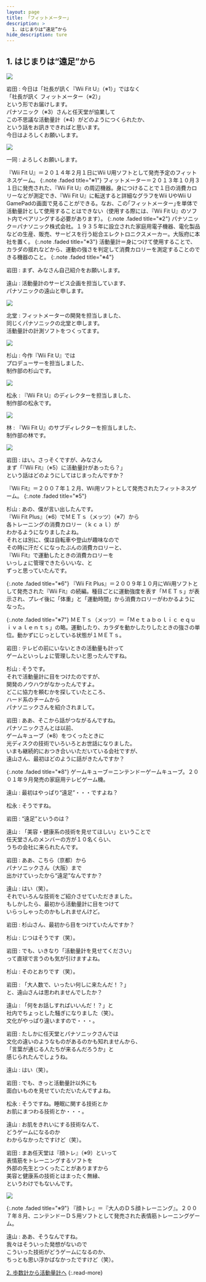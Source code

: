 ```yaml
---
layout: page
title: 「フィットメーター」
description: >
  1. はじまりは“遠足”から
hide_description: ture
---
```



## 1. はじまりは“遠足”から

<img src="/interviews/jp/WiiU/astj/vol1/img/mainvisual1.jpg)" stype="border-radius: 12px;">


岩田
: 今日は「社長が訊く『Wii Fit U』（※1）」ではなく<br>「社長が訊く フィットメーター（※2）」<br>という形でお届けします。<br>パナソニック（※3）さんと任天堂が協業して<br>この不思議な活動量計（※4）がどのようにつくられたか、<br>という話をお訊きできればと思います。<br>今日はよろしくお願いします。


<img src="/interviews/jp/WiiU/astj/vol1/img/photo1.jpg)" stype="border-radius: 12px;">

一同
: よろしくお願いします。

『Wii Fit U』＝２０１４年２月１日にWii U用ソフトとして発売予定のフィットネスゲーム。
{:.note .faded title="※1"}
フィットメーター＝２０１３年１０月３１日に発売された、『Wii Fit U』の周辺機器。身につけることで１日の消費カロリーなどが測定でき、『Wii Fit U』に転送すると詳細なグラフをWii UやWii U GamePadの画面で見ることができる。なお、この｢フィットメーター｣を単体で活動量計として使用することはできない（使用する際には、『Wii Fit U』のソフト内でペアリングする必要があります）。
{:.note .faded title="※2"}
パナソニック＝パナソニック株式会社。１９３５年に設立された家庭用電子機器、電化製品などの生産、販売、サービスを行う総合エレクトロニクスメーカー。大阪府に本社を置く。
{:.note .faded title="※3"}
活動量計＝身につけて使用することで、カラダの揺れなどから、運動の強さを判定して消費カロリーを測定することのできる機器のこと。
{:.note .faded title="※4"}



岩田
: まず、みなさん自己紹介をお願いします。 

遠山
: 活動量計のサービス企画を担当しています、<br>パナソニックの遠山と申します。

<img src="/interviews/jp/WiiU/astj/vol1/img/photo2.jpg)" stype="border-radius: 12px;">

北堂
: フィットメーターの開発を担当しました、<br>同じくパナソニックの北堂と申します。<br>活動量計の計測ソフトをつくってます。

<img src="/interviews/jp/WiiU/astj/vol1/img/photo3.jpg)" stype="border-radius: 12px;">

杉山
: 今作『Wii Fit U』では<br>プロデューサーを担当しました、<br>制作部の杉山です。

<img src="/interviews/jp/WiiU/astj/vol1/img/photo4.jpg)" stype="border-radius: 12px;">

松永
: 『Wii Fit U』のディレクターを担当しました、<br>制作部の松永です。

<img src="/interviews/jp/WiiU/astj/vol1/img/photo5.jpg)" stype="border-radius: 12px;">

林
: 『Wii Fit U』のサブディレクターを担当しました、<br>制作部の林です。

<img src="/interviews/jp/WiiU/astj/vol1/img/photo6.jpg)" stype="border-radius: 12px;">

岩田
: はい。さっそくですが、みなさん<br>まず「『Wii Fit』（※5）に活動量計があったら？」<br>という話はどのようにしてはじまったんですか？

『Wii Fit』＝２００７年１２月、Wii用ソフトとして発売されたフィットネスゲーム。
{:.note .faded title="※5"}



杉山
: あの、僕が言い出したんです。<br>『Wii Fit Plus』（※6）でＭＥＴｓ（メッツ）（※7）から<br>各トレーニングの消費カロリー（ｋｃａｌ）が<br>わかるようになりましたよね。<br>それとは別に、僕は自転車や登山が趣味なので<br>その時に汗だくになったぶんの消費カロリーと、<br>『Wii Fit』で運動したときの消費カロリーを<br>いっしょに管理できたらいいな、と<br>ずっと思っていたんです。



{:.note .faded title="※6"}
『Wii Fit Plus』＝２００９年１０月にWii用ソフトとして発売された『Wii Fit』の続編。種目ごとに運動強度を表す「ＭＥＴｓ」が表示され、プレイ後に「体重」と「運動時間」から消費カロリーがわかるようになった。



{:.note .faded title="※7"}
ＭＥＴｓ（メッツ）＝「Ｍｅｔａｂｏｌｉｃ ｅｑｕｉｖａｌｅｎｔｓ」の略。運動したり、カラダを動かしたりしたときの強さの単位。動かずにじっとしている状態が１ＭＥＴｓ。




岩田
: テレビの前にいないときの活動量も計って<br>ゲームといっしょに管理したいと思ったんですね。

杉山
: そうです。<br>それで活動量計に目をつけたのですが、<br>開発のノウハウがなかったんですよ。<br>どこに協力を頼むかを探していたところ、<br>ハード系のチームから<br>パナソニックさんを紹介されまして。

岩田
: ああ、そこから話がつながるんですね。<br>パナソニックさんとは以前、<br>ゲームキューブ（※8）をつくったときに<br>光ディスクの技術でいろいろとお世話になりました。<br>いまも継続的におつき合いいただいている会社ですが、<br>遠山さん、最初はどのように話がきたんですか？



{:.note .faded title="※8"}
ゲームキューブ＝ニンテンドーゲームキューブ。２００１年９月発売の家庭用テレビゲーム機。





遠山
: 最初はやっぱり“遠足”・・・ですよね？

松永
: そうですね。

岩田
: “遠足”というのは？

遠山
: 「美容・健康系の技術を見せてほしい」ということで<br>任天堂さんのメンバーの方が１０名くらい、<br>うちの会社に来られたんです。

岩田
: ああ、こちら（京都）から<br>パナソニックさん（大阪）まで<br>出かけていったから“遠足”なんですか？

遠山
: はい（笑）。<br>それでいろんな技術をご紹介させていただきました。<br>もしかしたら、最初から活動量計に目をつけて<br>いらっしゃったのかもしれませんけど。

岩田
: 杉山さん、最初から目をつけていたんですか？

杉山
: じつはそうです（笑）。

岩田
: でも、いきなり「活動量計を見せてください」<br>って直球で言うのも気が引けますよね。

杉山
: そのとおりです（笑）。

岩田
: 「大人数で、いったい何しに来たんだ！？」<br>と、遠山さんは思われませんでしたか？

遠山
: 「何をお話しすればいいんだ！？」と<br>社内でちょっとした騒ぎになりました（笑）。<br>文化がやっぱり違いますので・・・。

岩田
: たしかに任天堂とパナソニックさんでは<br>文化の違いのようなものがあるのかも知れませんから、<br>「言葉が通じる人たちが来るんだろうか」と<br>感じられたんでしょうね。

遠山
: はい（笑）。

岩田
: でも、きっと活動量計以外にも<br>面白いものを見せていただいたんですよね。

松永
: そうですね。睡眠に関する技術とか<br>お肌にまつわる技術とか・・・。

遠山
: お肌をきれいにする技術なんて、<br>どうゲームになるのか<br>わからなかったですけど（笑）。

岩田
: まあ任天堂は『顔トレ』（※9）といって<br>表情筋をトレーニングするソフトを<br>外部の先生とつくったことがありますから<br>美容と健康系の技術とはまったく無縁、<br>というわけでもないんです。

<img src="/interviews/jp/WiiU/astj/vol1/img/photo7.jpg)" stype="border-radius: 12px;">




{:.note .faded title="※9"}
『顔トレ』＝『大人のＤＳ顔トレーニング』。２００７年８月、ニンテンドーＤＳ用ソフトとして発売された表情筋トレーニングゲーム。





遠山
: ああ、そうなんですね。<br>我々はそういった発想がないので<br>こういった技術がどうゲームになるのか、<br>ちっとも思い浮かばなかったですけど（笑）。



[2. 歩数計から活動量計へ](2.md)
{:.read-more}